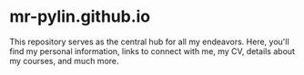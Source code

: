 # mr-pylin.github.io
This repository serves as the central hub for all my endeavors. Here, you'll find my personal information, links to connect with me, my CV, details about my courses, and much more.
